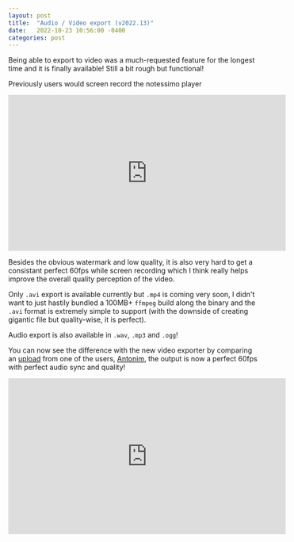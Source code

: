 ```yaml
---
layout: post
title:  "Audio / Video export (v2022.13)"
date:   2022-10-23 10:56:00 -0400
categories: post
---
```


Being able to export to video was a much-requested feature for the longest time and it is finally available! Still a bit rough but functional!

Previously users would screen record the notessimo player

<center class="video-wrapper"><iframe width="560" height="315" src="https://www.youtube.com/embed/VyYUMKREyoU" title="YouTube video player" frameborder="0" allow="accelerometer; autoplay; clipboard-write; encrypted-media; gyroscope; picture-in-picture" allowfullscreen></iframe></center>

Besides the obvious watermark and low quality, it is also very hard to get a consistant perfect 60fps while screen recording which I think really helps improve the overall quality perception of the video.

Only `.avi` export is available currently but `.mp4` is coming very soon, I didn't want to just hastily bundled a 100MB+ `ffmpeg` build along the binary and the `.avi` format is extremely simple to support (with the downside of creating gigantic file but quality-wise, it is perfect).

Audio export is also available in `.wav`, `.mp3` and `.ogg`!

You can now see the difference with the new video exporter by comparing an [upload](https://notessimo.net/s/eBORKaihIJ) from one of the users, [Antonim](https://notessimo.net/u/Ace1257), the output is now a perfect 60fps with perfect audio sync and quality!

<center class="video-wrapper"><iframe width="560" height="315" src="https://www.youtube.com/embed/Uw8V9jDDsF4" title="YouTube video player" frameborder="0" allow="accelerometer; autoplay; clipboard-write; encrypted-media; gyroscope; picture-in-picture" allowfullscreen></iframe></center>

<br/>
<div id='discourse-comments'></div>

<script type="text/javascript">
  DiscourseEmbed = { discourseUrl: 'https://community.notessimo.net/',
                     discourseEmbedUrl: 'https://jd.boiv.in/post/2022/10/23/video.html' };

  (function() {
    var d = document.createElement('script'); d.type = 'text/javascript'; d.async = true;
    d.src = DiscourseEmbed.discourseUrl + 'javascripts/embed.js';
    (document.getElementsByTagName('head')[0] || document.getElementsByTagName('body')[0]).appendChild(d);
  })();
</script>